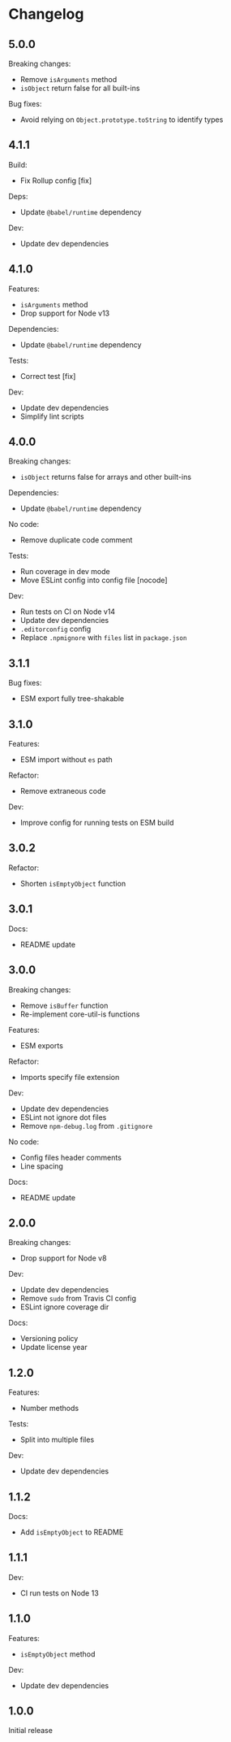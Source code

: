 # Changelog

## 5.0.0

Breaking changes:

* Remove `isArguments` method
* `isObject` return false for all built-ins

Bug fixes:

* Avoid relying on `Object.prototype.toString` to identify types

## 4.1.1

Build:

* Fix Rollup config [fix]

Deps:

* Update `@babel/runtime` dependency

Dev:

* Update dev dependencies

## 4.1.0

Features:

* `isArguments` method
* Drop support for Node v13

Dependencies:

* Update `@babel/runtime` dependency

Tests:

* Correct test [fix]

Dev:

* Update dev dependencies
* Simplify lint scripts

## 4.0.0

Breaking changes:

* `isObject` returns false for arrays and other built-ins

Dependencies:

* Update `@babel/runtime` dependency

No code:

* Remove duplicate code comment

Tests:

* Run coverage in dev mode
* Move ESLint config into config file [nocode]

Dev:

* Run tests on CI on Node v14
* Update dev dependencies
* `.editorconfig` config
* Replace `.npmignore` with `files` list in `package.json`

## 3.1.1

Bug fixes:

* ESM export fully tree-shakable

## 3.1.0

Features:

* ESM import without `es` path

Refactor:

* Remove extraneous code

Dev:

* Improve config for running tests on ESM build

## 3.0.2

Refactor:

* Shorten `isEmptyObject` function

## 3.0.1

Docs:

* README update

## 3.0.0

Breaking changes:

* Remove `isBuffer` function
* Re-implement core-util-is functions

Features:

* ESM exports

Refactor:

* Imports specify file extension

Dev:

* Update dev dependencies
* ESLint not ignore dot files
* Remove `npm-debug.log` from `.gitignore`

No code:

* Config files header comments
* Line spacing

Docs:

* README update

## 2.0.0

Breaking changes:

* Drop support for Node v8

Dev:

* Update dev dependencies
* Remove `sudo` from Travis CI config
* ESLint ignore coverage dir

Docs:

* Versioning policy
* Update license year

## 1.2.0

Features:

* Number methods

Tests:

* Split into multiple files

Dev:

* Update dev dependencies

## 1.1.2

Docs:

* Add `isEmptyObject` to README

## 1.1.1

Dev:

* CI run tests on Node 13

## 1.1.0

Features:

* `isEmptyObject` method

Dev:

* Update dev dependencies

## 1.0.0

Initial release


